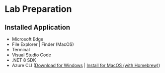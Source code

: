 



# Lab Preparation 

## Installed Application 

- Microsoft Edge
- File Explorer | Finder (MacOS)
- Terminal
- Visual Studio Code
- .NET 8 SDK
- Azure CLI ([Download for Windows](https://learn.microsoft.com/en-us/cli/azure/install-azure-cli-windows?tabs=azure-cli#install-or-update) | [Install for MacOS (with Homebrew)](https://learn.microsoft.com/en-us/cli/azure/install-azure-cli-macos))